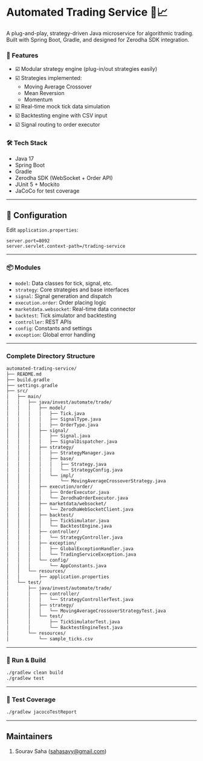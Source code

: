 # Automated Trading Service 🧠📈

A plug-and-play, strategy-driven Java microservice for algorithmic trading.  
Built with Spring Boot, Gradle, and designed for Zerodha SDK integration.

### 🔧 Features

- ☑️ Modular strategy engine (plug-in/out strategies easily)
- ☑️ Strategies implemented:
    - Moving Average Crossover
    - Mean Reversion
    - Momentum
- ☑️ Real-time mock tick data simulation
- ☑️ Backtesting engine with CSV input
- ☑️ Signal routing to order executor

### 🛠 Tech Stack

- Java 17
- Spring Boot
- Gradle
- Zerodha SDK (WebSocket + Order API)
- JUnit 5 + Mockito
- JaCoCo for test coverage

---

## 🔧 Configuration

Edit `application.properties`:

```properties
server.port=8092
server.servlet.context-path=/trading-service
```

---

### 📦 Modules

- `model`: Data classes for tick, signal, etc.
- `strategy`: Core strategies and base interfaces
- `signal`: Signal generation and dispatch
- `execution.order`: Order placing logic
- `marketdata.websocket`: Real-time data connector
- `backtest`: Tick simulator and backtesting
- `controller`: REST APIs
- `config`: Constants and settings
- `exception`: Global error handling

---

### Complete Directory Structure

```bash
automated-trading-service/
├── README.md
├── build.gradle
├── settings.gradle
├── src/
│   ├── main/
│   │   ├── java/invest/automate/trade/
│   │   │   ├── model/
│   │   │   │   ├── Tick.java
│   │   │   │   ├── SignalType.java
│   │   │   │   ├── OrderType.java
│   │   │   ├── signal/
│   │   │   │   ├── Signal.java
│   │   │   │   ├── SignalDispatcher.java
│   │   │   ├── strategy/
│   │   │   │   ├── StrategyManager.java
│   │   │   │   ├── base/
│   │   │   │   │   ├── Strategy.java
│   │   │   │   │   └── StrategyConfig.java
│   │   │   │   └── impl/
│   │   │   │       └── MovingAverageCrossoverStrategy.java
│   │   │   ├── execution/order/
│   │   │   │   ├── OrderExecutor.java
│   │   │   │   └── ZerodhaOrderExecutor.java
│   │   │   ├── marketdata/websocket/
│   │   │   │   └── ZerodhaWebSocketClient.java
│   │   │   ├── backtest/
│   │   │   │   ├── TickSimulator.java
│   │   │   │   └── BacktestEngine.java
│   │   │   ├── controller/
│   │   │   │   └── StrategyController.java
│   │   │   ├── exception/
│   │   │   │   ├── GlobalExceptionHandler.java
│   │   │   │   └── TradingServiceException.java
│   │   │   └── config/
│   │   │       └── AppConstants.java
│   │   └── resources/
│   │       ├── application.properties
│   └── test/
│       ├── java/invest/automate/trade/
│       │   ├── controller/
│       │   │   └── StrategyControllerTest.java
│       │   ├── strategy/
│       │   │   └── MovingAverageCrossoverStrategyTest.java
│       │   └── test/
│       │       ├── TickSimulatorTest.java
│       │       └── BacktestEngineTest.java
│       └── resources/
│           └── sample_ticks.csv
```

---

### 🚀 Run & Build

```bash
./gradlew clean build
./gradlew test
```

---

### 🚀 Test Coverage

```bash
./gradlew jacocoTestReport
```

---

## Maintainers

1. Sourav Saha (sahasavy@gmail.com)
